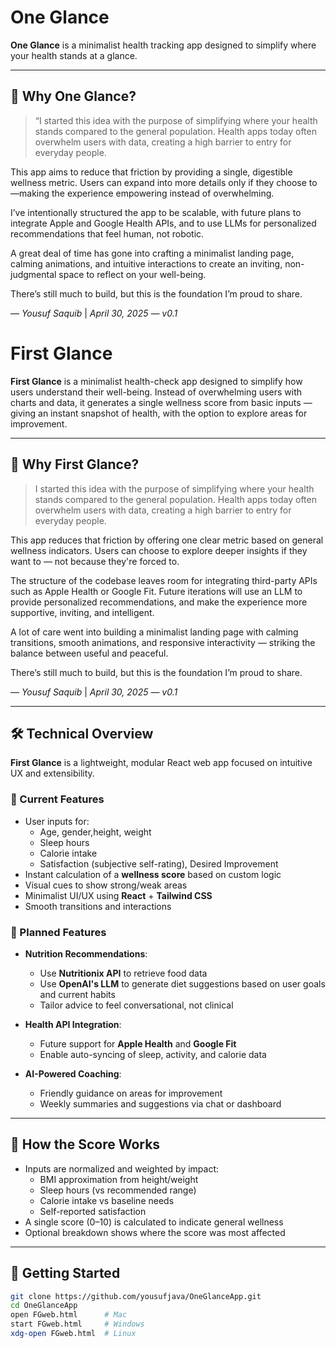# One Glance

**One Glance** is a minimalist health tracking app designed to simplify where your health stands at a glance.

---

## 🧭 Why One Glance?

> “I started this idea with the purpose of simplifying where your health stands compared to the general population. Health apps today often overwhelm users with data, creating a high barrier to entry for everyday people.

This app aims to reduce that friction by providing a single, digestible wellness metric. Users can expand into more details only if they choose to—making the experience empowering instead of overwhelming.

I’ve intentionally structured the app to be scalable, with future plans to integrate Apple and Google Health APIs, and to use LLMs for personalized recommendations that feel human, not robotic.

A great deal of time has gone into crafting a minimalist landing page, calming animations, and intuitive interactions to create an inviting, non-judgmental space to reflect on your well-being.

There’s still much to build, but this is the foundation I’m proud to share.

— *Yousuf Saquib* | *April 30, 2025 — v0.1*
# First Glance

**First Glance** is a minimalist health-check app designed to simplify how users understand their well-being. Instead of overwhelming users with charts and data, it generates a single wellness score from basic inputs — giving an instant snapshot of health, with the option to explore areas for improvement.

---

## 🧭 Why First Glance?

> I started this idea with the purpose of simplifying where your health stands compared to the general population. Health apps today often overwhelm users with data, creating a high barrier to entry for everyday people.

This app reduces that friction by offering one clear metric based on general wellness indicators. Users can choose to explore deeper insights if they want to — not because they're forced to.

The structure of the codebase leaves room for integrating third-party APIs such as Apple Health or Google Fit. Future iterations will use an LLM to provide personalized recommendations, and make the experience more supportive, inviting, and intelligent.

A lot of care went into building a minimalist landing page with calming transitions, smooth animations, and responsive interactivity — striking the balance between useful and peaceful.

There’s still much to build, but this is the foundation I’m proud to share.

— *Yousuf Saquib* | *April 30, 2025 — v0.1*

---

## 🛠 Technical Overview

**First Glance** is a lightweight, modular React web app focused on intuitive UX and extensibility.

### 🔧 Current Features

- User inputs for:
  - Age, gender,height, weight
  - Sleep hours
  - Calorie intake
  - Satisfaction (subjective self-rating), Desired Improvement
- Instant calculation of a **wellness score** based on custom logic
- Visual cues to show strong/weak areas
- Minimalist UI/UX using **React** + **Tailwind CSS**
- Smooth transitions and interactions

### 🚧 Planned Features

- **Nutrition Recommendations**:
  - Use **Nutritionix API** to retrieve food data
  - Use **OpenAI's LLM** to generate diet suggestions based on user goals and current habits
  - Tailor advice to feel conversational, not clinical

- **Health API Integration**:
  - Future support for **Apple Health** and **Google Fit**
  - Enable auto-syncing of sleep, activity, and calorie data

- **AI-Powered Coaching**:
  - Friendly guidance on areas for improvement
  - Weekly summaries and suggestions via chat or dashboard

---

## 🧮 How the Score Works

- Inputs are normalized and weighted by impact:
  - BMI approximation from height/weight
  - Sleep hours (vs recommended range)
  - Calorie intake vs baseline needs
  - Self-reported satisfaction
- A single score (0–10) is calculated to indicate general wellness
- Optional breakdown shows where the score was most affected

---

## 🚀 Getting Started
```bash
git clone https://github.com/yousufjava/OneGlanceApp.git
cd OneGlanceApp
open FGweb.html      # Mac
start FGweb.html     # Windows
xdg-open FGweb.html  # Linux
